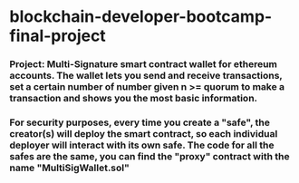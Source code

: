 # blockchain-developer-bootcamp-final-project

### Project: Multi-Signature smart contract wallet for ethereum accounts. The wallet lets you send and receive transactions, set a certain number of number given n >= quorum to make a transaction and shows you the most basic information. 

### For security purposes, every time you create a "safe", the creator(s) will deploy the smart contract, so each individual deployer will interact with its own safe. The code for all the safes are the same, you can find the "proxy" contract with the name "MultiSigWallet.sol"

